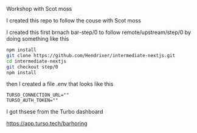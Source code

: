 Workshop with Scot moss

I created this repo to follow the couse with Scot moss

I created this first brnach bar-step/0 to follow remote/upstream/step/0
by doing something like this

```bash
npm install
git clone https://github.com/Hendrixer/intermediate-nextjs.git
cd intermediate-nextjs
git checkout step/0
npm install
```

then I created a file .env
that looks like this

```
TURSO_CONNECTION_URL=""
TURSO_AUTH_TOKEN=""
```

I got thsese from the Turbo dashboard

https://app.turso.tech/barhoring
